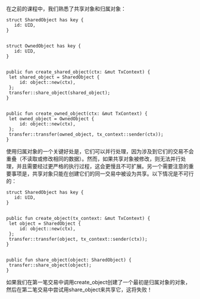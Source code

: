 在之前的课程中，我们熟悉了共享对象和归属对象：

````move
struct SharedObject has key {
   id: UID,
}


struct OwnedObject has key {
   id: UID,
}


public fun create_shared_object(ctx: &mut TxContext) {
 let shared_object = SharedObject {
     id: object::new(ctx),
 };
 transfer::share_object(shared_object);
}


public fun create_owned_object(ctx: &mut TxContext) {
 let owned_object = OwnedObject {
     id: object::new(ctx),
 };
 transfer::transfer(owned_object, tx_context::sender(ctx));
}
````
使用归属对象的一个关键好处是，它们可以并行处理，因为涉及到它们的交易不会重叠（不读取或修改相同的数据）。然而，如果共享对象被修改，则无法并行处理，并且需要经过更严格的执行过程，这会更慢且不可扩展。另一个需要注意的重要事项是，共享对象只能在创建它们的同一交易中被设为共享。以下情况是不可行的：

````move
struct SharedObject has key {
   id: UID,
}


public fun create_object(tx_context: &mut TxContext) {
 let object = SharedObject {
     id: object::new(ctx),
 };
 transfer::transfer(object, tx_context::sender(ctx));
}


public fun share_object(object: SharedObject) {
 transfer::share_object(object);
}
````
如果我们在第一笔交易中调用create_object创建了一个最初是归属对象的对象，然后在第二笔交易中尝试用share_object来共享它，这将失败！